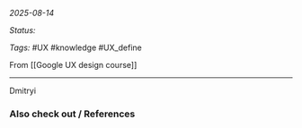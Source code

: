 *2025-08-14*

*Status:* 

*Tags:* #UX #knowledge #UX_define 

From [[Google UX design course]]

<hr>

Dmitryi




### Also check out / References

